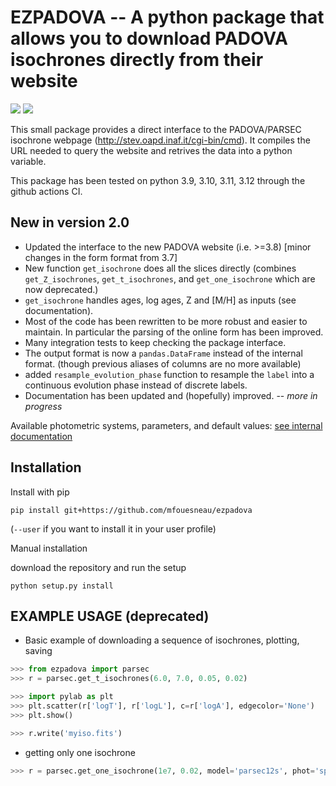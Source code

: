 EZPADOVA -- A python package that allows you to download PADOVA isochrones directly from their website
======================================================================================================

[![](https://img.shields.io/badge/Parsec_CMD-3.8-green.svg)](http://stev.oapd.inaf.it/cgi-bin/cmd_3.8)
![](https://img.shields.io/badge/python-3.9,_3.10,_3.11,_3.12-blue.svg)

This small package provides a direct interface to the PADOVA/PARSEC isochrone
webpage (http://stev.oapd.inaf.it/cgi-bin/cmd).
It compiles the URL needed to query the website and retrives the data into a
python variable.

This package has been tested on python 3.9, 3.10, 3.11, 3.12 through the github actions CI.

New in version 2.0
------------------
* Updated the interface to the new PADOVA website (i.e. >=3.8) [minor changes in the form format from 3.7]
* New function `get_isochrone` does all the slices directly (combines `get_Z_isochrones`, `get_t_isochrones`, and `get_one_isochrone` which are now deprecated.)
* `get_isochrone` handles ages, log ages, Z and [M/H] as inputs (see documentation).
* Most of the code has been rewritten to be more robust and easier to maintain. In particular the parsing of the online form has been improved.
* Many integration tests to keep checking the package interface.
* The output format is now a `pandas.DataFrame` instead of the internal format. (though previous aliases of columns are no more available)
* added `resample_evolution_phase` function to resample the `label` into a continuous evolution phase instead of discrete labels.
* Documentation has been updated and (hopefully) improved. -- _more in progress_

Available photometric systems, parameters, and default values: [see internal documentation](src/ezpadova/parsec.md)

Installation
------------
Install with pip

```
pip install git+https://github.com/mfouesneau/ezpadova
```
(`--user` if you want to install it in your user profile)

Manual installation

download the repository and run the setup

```python setup.py install```


EXAMPLE USAGE (deprecated)
-------------

* Basic example of downloading a sequence of isochrones, plotting, saving
```python
>>> from ezpadova import parsec
>>> r = parsec.get_t_isochrones(6.0, 7.0, 0.05, 0.02)

>>> import pylab as plt
>>> plt.scatter(r['logT'], r['logL'], c=r['logA'], edgecolor='None')
>>> plt.show()

>>> r.write('myiso.fits')
```

* getting only one isochrone
```python 
>>> r = parsec.get_one_isochrone(1e7, 0.02, model='parsec12s', phot='spitzer')
```
